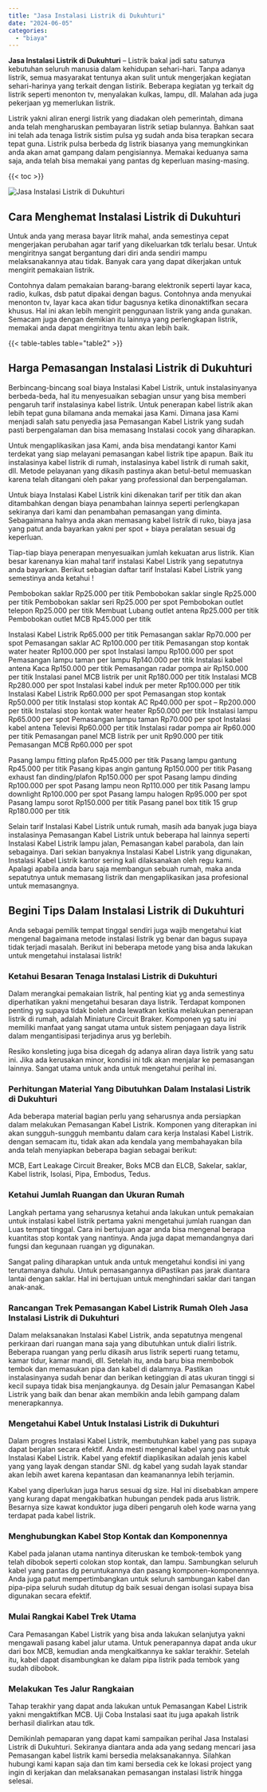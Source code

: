 ```yaml
---
title: "Jasa Instalasi Listrik di Dukuhturi"
date: "2024-06-05"
categories: 
  - "biaya"
---
```


**Jasa Instalasi Listrik di Dukuhturi** – Listrik bakal jadi satu satunya kebutuhan seluruh manusia dalam kehidupan sehari-hari. Tanpa adanya listrik, semua masyarakat tentunya akan sulit untuk mengerjakan kegiatan sehari-harinya yang terkait dengan listirik. Beberapa kegiatan yg terkait dg listrik seperti menonton tv, menyalakan kulkas, lampu, dll. Malahan ada juga pekerjaan yg memerlukan listrik.

Listrik yakni aliran energi listrik yang diadakan oleh pemerintah, dimana anda telah mengharuskan pembayaran listrik setiap bulannya. Bahkan saat ini telah ada tenaga listrik sistim pulsa yg sudah anda bisa terapkan secara tepat guna. Listrik pulsa berbeda dg listrik biasanya yang memungkinkan anda akan amat gampang dalam pengisiannya. Memakai keduanya sama saja, anda telah bisa memakai yang pantas dg keperluan masing-masing.

{{< toc >}}

![Jasa Instalasi Listrik di Dukuhturi](/images/instalasi-listrik-murah20.png)

## Cara Menghemat Instalasi Listrik di Dukuhturi

Untuk anda yang merasa bayar litrik mahal, anda semestinya cepat mengerjakan perubahan agar tarif yang dikeluarkan tdk terlalu besar. Untuk mengiritnya sangat bergantung dari diri anda sendiri mampu melaksanakannya atau tidak. Banyak cara yang dapat dikerjakan untuk mengirit pemakaian listrik.

Contohnya dalam pemakaian barang-barang elektronik seperti layar kaca, radio, kulkas, dsb patut dipakai dengan bagus. Contohnya anda menyukai menonton tv, layar kaca akan tidur bagusnya ketika dinonaktifkan secara khusus. Hal ini akan lebih mengirit penggunaan listrik yang anda gunakan. Semacam juga dengan demikian itu lainnya yang perlengkapan listrik, memakai anda dapat mengiritnya tentu akan lebih baik.

{{< table-tables table="table2" >}}

## Harga Pemasangan Instalasi Listrik di Dukuhturi

Berbincang-bincang soal biaya Instalasi Kabel Listrik, untuk instalasinyanya berbeda-beda, hal itu menyesuaikan sebagian unsur yang bisa memberi pengaruh tarif instalasinya kabel listrik. Untuk penerapan kabel listrik akan lebih tepat guna bilamana anda memakai jasa Kami. Dimana jasa Kami menjadi salah satu penyedia jasa Pemasangan Kabel Listrik yang sudah pasti berpengalaman dan bisa memasang Instalasi cocok yang diharapkan.

Untuk mengaplikasikan jasa Kami, anda bisa mendatangi kantor Kami terdekat yang siap melayani pemasangan kabel listrik tipe apapun. Baik itu instalasinya kabel listrik di rumah, instalasinya kabel listrik di rumah sakit, dll. Metode pelayanan yang dikasih pastinya akan betul-betul memuaskan karena telah ditangani oleh pakar yang professional dan berpengalaman.

Untuk biaya Instalasi Kabel Listrik kini dikenakan tarif per titik dan akan ditambahkan dengan biaya penambahan lainnya seperti perlengkapan sekiranya dari kami dan penambahan pemasangan yang diminta. Sebagaimana halnya anda akan memasang kabel listrik di ruko, biaya jasa yang patut anda bayarkan yakni per spot + biaya peralatan sesuai dg keperluan.

Tiap-tiap biaya penerapan menyesuaikan jumlah kekuatan arus listrik. Kian besar karenanya kian mahal tarif instalasi Kabel Listrik yang sepatutnya anda bayarkan. Berikut sebagian daftar tarif Instalasi Kabel Listrik yang semestinya anda ketahui !

Pembobokan saklar Rp25.000 per titik Pembobokan saklar single Rp25.000 per titik Pembobokan saklar seri Rp25.000 per spot Pembobokan outlet telepon Rp25.000 per titik Membuat Lubang outlet antena Rp25.000 per titik Pembobokan outlet MCB Rp45.000 per titik

Instalasi Kabel Listrik Rp65.000 per titik Pemasangan saklar Rp70.000 per spot Pemasangan saklar AC Rp100.000 per titik Pemasangan stop kontak water heater Rp100.000 per spot Instalasi lampu Rp100.000 per spot Pemasangan lampu taman per lampu Rp140.000 per titik Instalasi kabel antena Kaca Rp150.000 per titik Pemasangan radar pompa air Rp150.000 per titik Instalasi panel MCB listrik per unit Rp180.000 per titik Instalasi MCB Rp280.000 per spot Instalasi kabel induk per meter Rp100.000 per titik Instalasi Kabel Listrik Rp60.000 per spot Pemasangan stop kontak Rp50.000 per titik Instalasi stop kontak AC Rp40.000 per spot – Rp200.000 per titik Instalasi stop kontak water heater Rp50.000 per titik Instalasi lampu Rp65.000 per spot Pemasangan lampu taman Rp70.000 per spot Instalasi kabel antena Televisi Rp60.000 per titik Instalasi radar pompa air Rp60.000 per titik Pemasangan panel MCB listrik per unit Rp90.000 per titik Pemasangan MCB Rp60.000 per spot

Pasang lampu fitting plafon Rp45.000 per titik Pasang lampu gantung Rp45.000 per titik Pasang kipas angin gantung Rp150.000 per titik Pasang exhaust fan dinding/plafon Rp150.000 per spot Pasang lampu dinding Rp100.000 per spot Pasang lampu neon Rp110.000 per titik Pasang lampu downlight Rp100.000 per spot Pasang lampu halogen Rp95.000 per spot Pasang lampu sorot Rp150.000 per titik Pasang panel box titik 15 grup Rp180.000 per titik

Selain tarif Instalasi Kabel Listrik untuk rumah, masih ada banyak juga biaya instalasinya Pemasangan Kabel Listrik untuk beberapa hal lainnya seperti Instalasi Kabel Listrik lampu jalan, Pemasangan kabel parabola, dan lain sebagainya. Dari sekian banyaknya Instalasi Kabel Listrik yang digunakan, Instalasi Kabel Listrik kantor sering kali dilaksanakan oleh regu kami. Apalagi apabila anda baru saja membangun sebuah rumah, maka anda sepatutnya untuk memasang listrik dan mengaplikasikan jasa profesional untuk memasangnya.

## Begini Tips Dalam Instalasi Listrik di Dukuhturi


Anda sebagai pemilik tempat tinggal sendiri juga wajib mengetahui kiat mengenal bagaimana metode instalasi listrik yg benar dan bagus supaya tidak terjadi masalah. Berikut ini beberapa metode yang bisa anda lakukan untuk mengetahui instalasai listrik!

### Ketahui Besaran Tenaga Instalasi Listrik di Dukuhturi

Dalam merangkai pemakaian listrik, hal penting kiat yg anda semestinya diperhatikan yakni mengetahui besaran daya listrik. Terdapat komponen penting yg supaya tidak boleh anda lewatkan ketika melakukan penerapan listrik di rumah, adalah Miniature Circuit Braker. Komponen yg satu ini memiliki manfaat yang sangat utama untuk sistem penjagaan daya listrik dalam mengantisipasi terjadinya arus yg berlebih.

Resiko konsleting juga bisa dicegah dg adanya aliran daya listrik yang satu ini. Jika ada kerusakan minor, kondisi ini tdk akan menjalar ke pemasangan lainnya. Sangat utama untuk anda untuk mengetahui perihal ini.

### Perhitungan Material Yang Dibutuhkan Dalam Instalasi Listrik di Dukuhturi

Ada beberapa material bagian perlu yang seharusnya anda persiapkan dalam melakukan Pemasangan Kabel Listrik. Komponen yang diterapkan ini akan sungguh-sungguh membantu dalam cara kerja Instalasi Kabel Listrik. dengan semacam itu, tidak akan ada kendala yang membahayakan bila anda telah menyiapkan beberapa bagian sebagai berikut:

MCB, Eart Leakage Circuit Breaker, Boks MCB dan ELCB, Sakelar, saklar, Kabel listrik, Isolasi, Pipa, Embodus, Tedus.

### Ketahui Jumlah Ruangan dan Ukuran Rumah

Langkah pertama yang seharusnya ketahui anda lakukan untuk pemakaian untuk instalasi kabel listrik pertama yakni mengetahui jumlah ruangan dan Luas tempat tinggal. Cara ini bertujuan agar anda bisa mengenal berapa kuantitas stop kontak yang nantinya. Anda juga dapat memandangnya dari fungsi dan kegunaan ruangan yg digunakan.

Sangat paling diharapkan untuk anda untuk mengetahui kondisi ini yang terutamanya dahulu. Untuk pemasangannya diPastikan pas jarak diantara lantai dengan saklar. Hal ini bertujuan untuk menghindari saklar dari tangan anak-anak.

### Rancangan Trek Pemasangan Kabel Listrik Rumah Oleh Jasa Instalasi Listrik di Dukuhturi

Dalam melaksanakan Instalasi Kabel Listrik, anda sepatutnya mengenal perkiraan dari ruangan mana saja yang dibutuhkan untuk dialiri listrik. Beberapa ruangan yang perlu dikasih arus listrik seperti ruang tetamu, kamar tidur, kamar mandi, dll. Setelah itu, anda baru bisa membobok tembok dan memasukan pipa dan kabel di dalamnya. Pastikan instalasinyanya sudah benar dan berikan ketinggian di atas ukuran tinggi si kecil supaya tidak bisa menjangkaunya. dg Desain jalur Pemasangan Kabel Listrik yang baik dan benar akan membikin anda lebih gampang dalam menerapkannya.

### Mengetahui Kabel Untuk Instalasi Listrik di Dukuhturi

Dalam progres Instalasi Kabel Listrik, membutuhkan kabel yang pas supaya dapat berjalan secara efektif. Anda mesti mengenal kabel yang pas untuk Instalasi Kabel Listrik. Kabel yang efektif diaplikasikan adalah jenis kabel yang yang layak dengan standar SNI. dg kabel yang sudah layak standar akan lebih awet karena kepantasan dan keamanannya lebih terjamin.

Kabel yang diperlukan juga harus sesuai dg size. Hal ini disebabkan ampere yang kurang dapat mengakibatkan hubungan pendek pada arus listrik. Besarnya size kawat konduktor juga diberi pengaruh oleh kode warna yang terdapat pada kabel listrik.

### Menghubungkan Kabel Stop Kontak dan Komponennya

Kabel pada jalanan utama nantinya diteruskan ke tembok-tembok yang telah dibobok seperti colokan stop kontak, dan lampu. Sambungkan seluruh kabel yang pantas dg peruntukannya dan pasang komponen-komponennya. Anda juga patut mempertimbangkan untuk seluruh sambungan kabel dan pipa-pipa seluruh sudah ditutup dg baik sesuai dengan isolasi supaya bisa digunakan secara efektif.

### Mulai Rangkai Kabel Trek Utama

Cara Pemasangan Kabel Listrik yang bisa anda lakukan selanjutya yakni mengawali pasang kabel jalur utama. Untuk penerapannya dapat anda ukur dari box MCB, kemudian anda mengkaitkannya ke saklar terakhir. Setelah itu, kabel dapat disambungkan ke dalam pipa listrik pada tembok yang sudah dibobok.

### Melakukan Tes Jalur Rangkaian

Tahap terakhir yang dapat anda lakukan untuk Pemasangan Kabel Listrik yakni mengaktifkan MCB. Uji Coba Instalasi saat itu juga apakah listrik berhasil dialirkan atau tdk.

Demikinlah pemaparan yang dapat kami sampaikan perihal Jasa Instalasi Listrik di Dukuhturi. Sekiranya diantara anda ada yang sedang mencari jasa Pemasangan kabel listrik kami bersedia melaksanakannya. Silahkan hubungi kami kapan saja dan tim kami bersedia cek ke lokasi project yang ingin di kerjakan dan melaksanakan pemasangan instalasi listrik hingga selesai.

